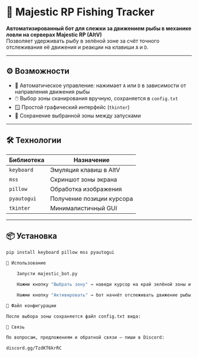 # 🎣 Majestic RP Fishing Tracker

**Автоматизированный бот для слежки за движением рыбы в механике ловли на серверах Majestic RP (AltV)**  
Позволяет удерживать рыбу в зелёной зоне за счёт точного отслеживания её движения и реакции на клавиши `A` и `D`.

---

## ⚙️ Возможности

- 🧭 Автоматическое управление: нажимает `A` или `D` в зависимости от направления движения рыбы
- 🖱️ Выбор зоны сканирования вручную, сохраняется в `config.txt`
- 🪟 Простой графический интерфейс (`tkinter`)
- 💾 Сохранение выбранной зоны между запусками

---

## 🛠️ Технологии

| Библиотека   | Назначение                  |
|--------------|-----------------------------|
| `keyboard`   | Эмуляция клавиш в AltV      |
| `mss`        | Скриншот зоны экрана        |
| `pillow`     | Обработка изображения       |
| `pyautogui`  | Получение позиции курсора   |
| `tkinter`    | Минималистичный GUI         |

---

## 📦 Установка

```bash
pip install keyboard pillow mss pyautogui

🚀 Использование

    Запусти majestic_bot.py

    Нажми кнопку "Выбрать зону" → наведи курсор на край зелёной зоны и нажми Enter дважды

    Нажми кнопку "Активировать" → бот начнёт отслеживать движение рыбы

🧾 Файл конфигурации

После выбора зоны сохраняется файл config.txt вида:

💬 Связь

По вопросам, предложениям и обратной связи — пиши в Discord:

discord.gg/TzdKT6krRC
